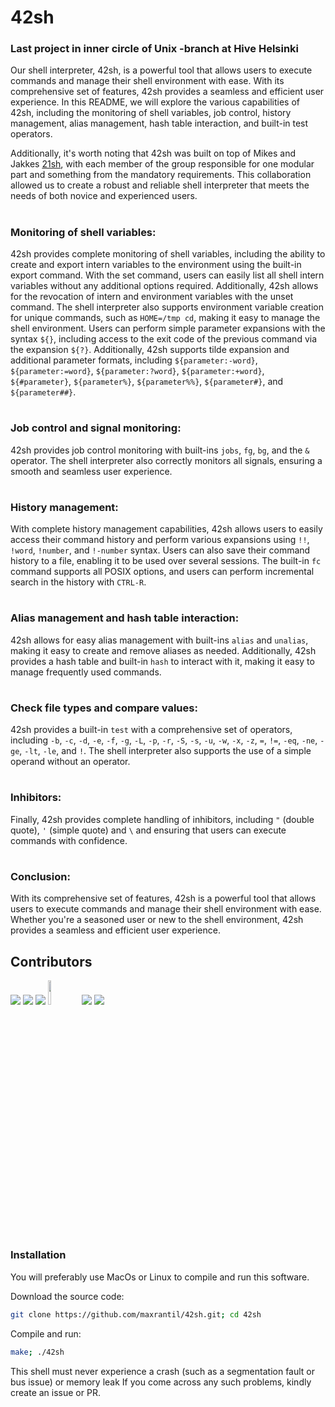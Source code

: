 # 42sh
### Last project in inner circle of Unix -branch at Hive Helsinki

Our shell interpreter, 42sh, is a powerful tool that allows users to execute commands and manage their shell environment with ease. With its comprehensive set of features, 42sh provides a seamless and efficient user experience. In this README, we will explore the various capabilities of 42sh, including the monitoring of shell variables, job control, history management, alias management, hash table interaction, and built-in test operators.

Additionally, it's worth noting that 42sh was built on top of Mikes and Jakkes [21sh](https://github.com/mike-ninja/21sh), with each member of the group responsible for one modular part and something from the mandatory requirements. This collaboration allowed us to create a robust and reliable shell interpreter that meets the needs of both novice and experienced users.

#
### Monitoring of shell variables:

42sh provides complete monitoring of shell variables, including the ability to create and export intern variables to the environment using the built-in export command. With the set command, users can easily list all shell intern variables without any additional options required. Additionally, 42sh allows for the revocation of intern and environment variables with the unset command. The shell interpreter also supports environment variable creation for unique commands, such as `HOME=/tmp cd`, making it easy to manage the shell environment. Users can perform simple parameter expansions with the syntax `${}`, including access to the exit code of the previous command via the expansion `${?}`. Additionally, 42sh supports tilde expansion and additional parameter formats, including `${parameter:-word}`, `${parameter:=word}`, `${parameter:?word}`, `${parameter:+word}`, `${#parameter}`, `${parameter%}`, `${parameter%%}`, `${parameter#}`, and `${parameter##}`.

#
### Job control and signal monitoring:

42sh provides job control monitoring with built-ins `jobs`, `fg`, `bg`, and the `&` operator. The shell interpreter also correctly monitors all signals, ensuring a smooth and seamless user experience.

#
### History management:

With complete history management capabilities, 42sh allows users to easily access their command history and perform various expansions using `!!`, `!word`, `!number`, and `!-number` syntax. Users can also save their command history to a file, enabling it to be used over several sessions. The built-in `fc` command supports all POSIX options, and users can perform incremental search in the history with `CTRL-R`.

#
### Alias management and hash table interaction:

42sh allows for easy alias management with built-ins `alias` and `unalias`, making it easy to create and remove aliases as needed. Additionally, 42sh provides a hash table and built-in `hash` to interact with it, making it easy to manage frequently used commands.

#
### Check file types and compare values:

42sh provides a built-in `test` with a comprehensive set of operators, including `-b`, `-c`, `-d`, `-e`, `-f`, `-g`, `-L`, `-p`, `-r`, `-S`, `-s`, `-u`, `-w`, `-x`, `-z`, `=`, `!=`, `-eq`, `-ne`, `-ge`, `-lt`, `-le`, and `!`. The shell interpreter also supports the use of a simple operand without an operator.

#
### Inhibitors:

Finally, 42sh provides complete handling of inhibitors, including `"` (double quote), `'` (simple quote) and `\` and ensuring that users can execute commands with confidence.

#
### Conclusion:
With its comprehensive set of features, 42sh is a powerful tool that allows users to execute commands and manage their shell environment with ease. Whether you're a seasoned user or new to the shell environment, 42sh provides a seamless and efficient user experience.

## Contributors


[![](https://avatars.githubusercontent.com/u/86000260?size=100)](https://github.com/maxrantil)
[![](https://avatars.githubusercontent.com/u/79006614?size=100)](https://github.com/Zakki-coder)
[![](https://avatars.githubusercontent.com/u/80318201?size=100)](https://github.com/jungleistx)
[<img src="https://avatars.githubusercontent.com/u/22212540" width="10%" height="10%" />](https://github.com/nuuskamuikkusenhattu)
[![](https://avatars.githubusercontent.com/u/57210997?size=100)](https://github.com/mike-ninja)
[![](https://avatars.githubusercontent.com/u/48917337?size=100)](https://github.com/MiikaViini)

#
### Installation
You will preferably use MacOs or Linux to compile and run this software.

Download the source code:
```bash
git clone https://github.com/maxrantil/42sh.git; cd 42sh
```
Compile and run:
```bash
make; ./42sh
```

This shell must never experience a crash (such as a segmentation fault or bus issue) or memory leak If you come across any such problems, kindly create an issue or PR.

